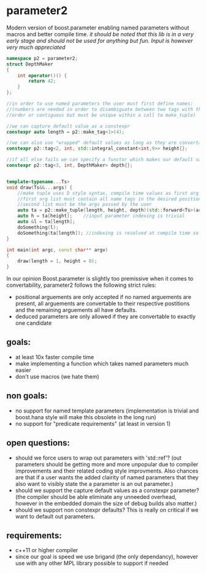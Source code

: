 # parameter2
Modern version of boost.parameter enabling named parameters without macros and better compile time. 
*it should be noted that this lib is in a very early stage and should not be used for anything but fun. Input is however very much appreciated*

```C++
namespace p2 = parameter2;
struct DepthMaker
{
	int operator()() {
		return 42;
	}
};

//in order to use named parameters the user must first define names:
//(numbers are needed in order to disambiguate between two tags with the same type. numbers need not be in asscending 
//order or contiguous but must be unique within a call to make_tuple)

//we can capture default value as a constexpr
constexpr auto length = p2::make_tag<1>(4);				

//we can also use "wrapped" default values as long as they are convertable
constexpr p2::tag<2, int, std::integral_constant<int,9>> height{};	

//if all else fails we can specify a functor which makes our default value
constexpr p2::tag<3, int, DepthMaker> depth{};						


template<typename...Ts>
void draw(Ts&&...args) {
	//make tuple uses D style syntax, compile time values as first arg list and runtime in the second arg list
	//first arg list must contain all name tags in the desired positional order
	//second list must be the args passed by the user
	auto ta = p2::make_tuple(length, height, depth)(std::forward<Ts>(args)...);
	auto h = ta[height];	//input parameter indexing is trivial
	auto &l = ta[length];
	doSomething(l);
	doSomething(ta[length]); //indexing is resolved at compile time so this is not as inefficient as it looks
}

int main(int argc, const char** argv)
{
	draw(length = 1, height = 8);
}
```

In our opinion Boost.parameter is slightly too premissive when it comes to convertability, parameter2 follows the following strict rules:
 - positional arguements are only accepted if no named arguements are present, all arguements are convertable to their respective postitions and the remaining arguements all have defaults.
 - deduced parameters are only allowed if they are convertable to exactly one candidate

## goals:
 - at least 10x faster compile time
 - make implementing a function which takes named parameters much easier
 - don't use macros (we hate them)

## non goals:
 - no support for named template parameters (implementation is trivial and boost.hana style will make this obsolete in the long run)
 - no support for "predicate requirements" (at least in version 1)

## open questions:
 - should we force users to wrap out parameters with 'std::ref'? (out parameters should be getting more and more unpopular due to compiler improvements and their related coding style improvments. Also chances are that if a user wants the added clairity of named parameters that they also want to visibly state the a parameter is an out parameter.)
 - should we support the capture default values as a constexpr parameter? (the compiler should be able eliminate any unneeded overhead, however in the embedded domain the size of debug builds also matter.)
 - should we support non constexpr defaults? This is really on critical if we want to default out parameters.
 
## requirements:
 - c++11 or higher compiler
 - since our goal is speed we use brigand (the only dependancy), however use with any other MPL library possible to support if needed
